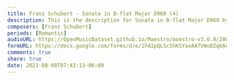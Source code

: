 ```yaml
---
title: Franz Schubert - Sonata in B-flat Major D960 (4)
description: This is the description for Sonata in B-flat Major D960 by Franz Schubert
composers: [Franz Schubert]
periods: [Romantic]
audioURL: https://OpenMusicDataset.github.io/Maestro/maestro-v3.0.0/2004/MIDI-Unprocessed_XP_14_R2_2004_01_ORIG_MID--AUDIO_14_R2_2004_04_Track04_wav.midi
formURL: https://docs.google.com/forms/d/e/1FAIpQLScShKSYaoAAfVWuOZqk6e6A9M29q9qBJrN7apcmV3qxW3CP5g/viewform
comments: true
share: true
date: 2021-08-08T07:43:13-06:00
---
```

